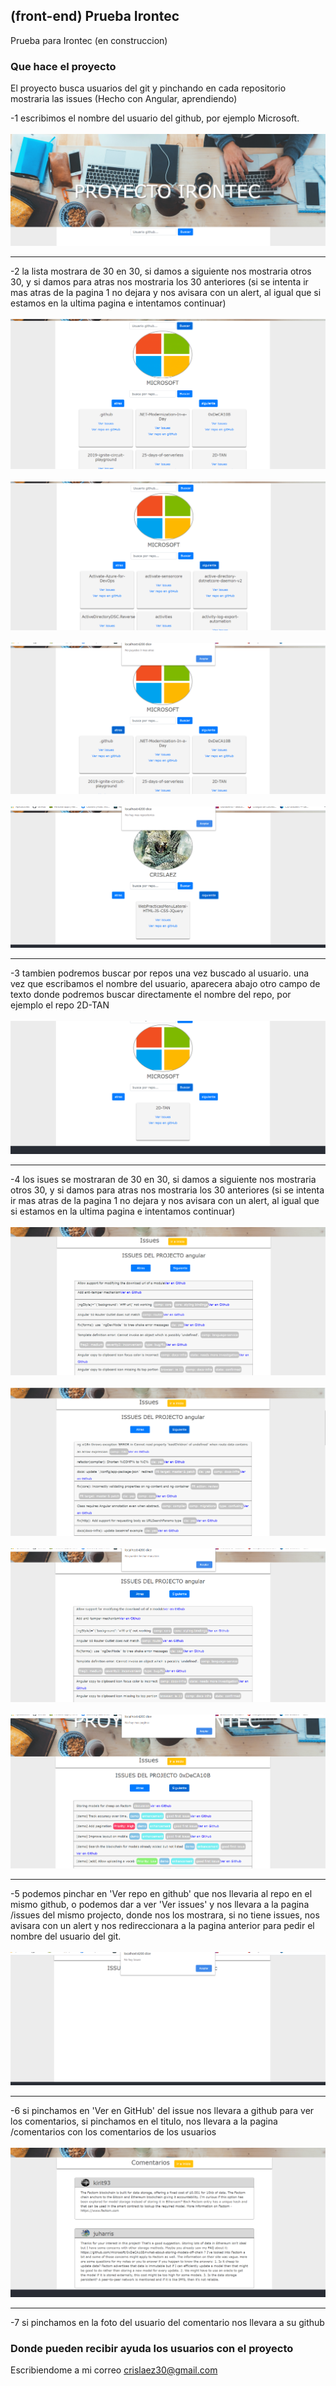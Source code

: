 ## (front-end) Prueba Irontec

Prueba para Irontec (en construccion)


### Que hace el proyecto

El proyecto busca usuarios del git y pinchando en cada repositorio mostraria las issues (Hecho con Angular, aprendiendo)

-1 escribimos el nombre del usuario del github, por ejemplo Microsoft.
<br>
<br>
<img src="https://github.com/crislaez/Proyecto_Irontec/blob/master/src/assets/foto_proyecto.PNG" />
<hr>

-2 la lista mostrara de 30 en 30, si damos a siguiente nos mostraria otros 30, 
  y si damos para atras nos mostraria los 30 anteriores (si se intenta ir mas atras de la pagina 1 no dejara y nos avisara con un alert, al igual que si estamos en la ultima pagina e intentamos continuar)
<br>
<br>
<img src="https://github.com/crislaez/Proyecto_Irontec/blob/master/src/assets/foto_proyecto_2.PNG" />
<br>
<br>
<img src="https://github.com/crislaez/Proyecto_Irontec/blob/master/src/assets/foto_proyecto_3.PNG" />
<br>
<br>
<img src="https://github.com/crislaez/Proyecto_Irontec/blob/master/src/assets/foto_proyecto_4.PNG" />
<br>
<br>
<img src="https://github.com/crislaez/Proyecto_Irontec/blob/master/src/assets/foto_proyecto_5.PNG" />
<hr>

-3 tambien podremos buscar por repos una vez buscado al usuario. una vez que escribamos el nombre del usuario, aparecera abajo otro campo de texto donde podremos buscar directamente el nombre del repo, por ejemplo el repo 2D-TAN
<br>
<br>
<img src="https://github.com/crislaez/Proyecto_Irontec/blob/master/src/assets/foto_proyecto_6.PNG" />
<hr>

-4 los isues se mostraran de 30 en 30, si damos a siguiente nos mostraria otros 30, 
  y si damos para atras nos mostraria los 30 anteriores (si se intenta ir mas atras de la pagina 1 no dejara y nos avisara con un alert, al igual que si estamos en la ultima pagina e intentamos continuar)
<br>
<br>
<img src="https://github.com/crislaez/Proyecto_Irontec/blob/master/src/assets/foto_proyecto_10.PNG" />
<br>
<br>
<img src="https://github.com/crislaez/Proyecto_Irontec/blob/master/src/assets/foto_proyecto_11.PNG" />
<br>
<br>
<img src="https://github.com/crislaez/Proyecto_Irontec/blob/master/src/assets/foto_proyecto_12.PNG" />
<br>
<br>
<img src="https://github.com/crislaez/Proyecto_Irontec/blob/master/src/assets/foto_proyecto_7.PNG" />
<hr>

-5 podemos pinchar en 'Ver repo en github' que nos llevaria al repo en el mismo github,  o podemos 
  dar a ver 'Ver issues' y nos llevara a la pagina /issues del mismo projecto, donde nos los mostrara, si no tiene issues, nos avisara con un alert y nos redireccionara a la pagina anterior para pedir el nombre del usuario del git.
<br>
<br>
<img src="https://github.com/crislaez/Proyecto_Irontec/blob/master/src/assets/foto_proyecto_8.PNG" />
<hr>

-6 si pinchamos en 'Ver en GitHub' del issue nos llevara a github para ver los comentarios, si pinchamos en el titulo, nos llevara a la pagina /comentarios con los comentarios de los usuarios
<br>
<br>
<img src="https://github.com/crislaez/Proyecto_Irontec/blob/master/src/assets/foto_proyecto_9.PNG" />
<hr>

-7 si pinchamos en la foto del usuario del comentario nos llevara a su github

 
### Donde pueden recibir ayuda los usuarios con el proyecto
 
Escribiendome a mi correo crislaez30@gmail.com

